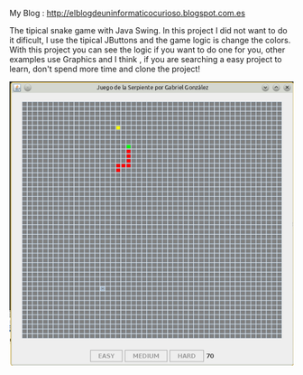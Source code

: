 My Blog : http://elblogdeuninformaticocurioso.blogspot.com.es

The tipical snake game with Java Swing. In this project I did not want to do it dificult, I use the tipical JButtons and the game logic is change the colors. With this project you can see the logic if you want to do one for you, other examples use Graphics and I think , if you are searching a easy project to learn, don't spend more time and clone the project!


![fibob](https://github.com/tsw1985/Snake/blob/main/serpiente.png)
